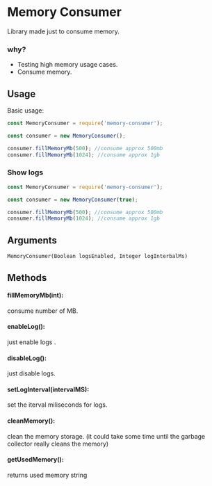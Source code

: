 # Memory Consumer
Library made just to consume memory.

### why?
* Testing high memory usage cases.
* Consume memory.

## Usage
Basic usage:

```javascript
const MemoryConsumer = require('memory-consumer');

const consumer = new MemoryConsumer();

consumer.fillMemoryMb(500); //consume approx 500mb
consumer.fillMemoryMb(1024); //consume approx 1gb
```

### Show logs

```javascript
const MemoryConsumer = require('memory-consumer');

const consumer = new MemoryConsumer(true);

consumer.fillMemoryMb(500); //consume approx 500mb
consumer.fillMemoryMb(1024); //consume approx 1gb
```

## Arguments
```
MemoryConsumer(Boolean logsEnabled, Integer logInterbalMs)
```

## Methods
#### fillMemoryMb(int):
consume number of MB.

#### enableLog():
just enable logs .

#### disableLog():
just disable logs.

#### setLogInterval(intervalMS):
set the iterval miliseconds for logs.

#### cleanMemory():
clean the memory storage. (it could take some time until the garbage collector really cleans the memory)

#### getUsedMemory():
returns used memory string